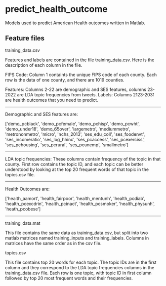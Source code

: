 # predict_health_outcome
Models used to predict American Health outcomes written in Matlab.

## Feature files
training_data.csv

Features and labels are contained in the file training_data.csv. Here is the description of each column in the file.

FIPS Code: Column 1 containts the unique FIPS code of each county. Each row is the data of one county, and there are 1019 counties.

Features: Columns 2-22 are demographic and SES features, columns 23-2022 are LDA topic frequencies from tweets.
Labels: Columns 2123-2031 are health outcomes that you need to predict.

-----------------------------------------------------------------------

Demographic and SES features are:

['demo_pcblack', 'demo_pcfemale', 'demo_pchisp', 'demo_pcwht', 'demo_under18', 'demo_65over', 'largemetro', 'mediummetro', 'metrononmetro', 'micro', 'nchs_2013', 'ses_edu_coll', 'ses_foodenvt', 'ses_incomeratio', 'ses_log_hhinc', 'ses_pcaccess', 'ses_pcexerciss', 'ses_pchousing', 'ses_pcrural', 'ses_pcunemp', 'smallmetro']

-----------------------------------------------------------------------

LDA topic frequencies:
These columns contain frequency of the topic in that county. First row contains the topic ID, and each topic can be better understood by looking at the top 20 frequent words of that topic in the topics.csv file. 

-----------------------------------------------------------------------

Health Outcomes  are:

['health_aamort', 'health_fairpoor', 'health_mentunh', 'health_pcdiab', 'health_pcexcdrin', 'health_pcinact', 'health_pcsmoker', 'health_physunh', 'heath_pcobese']

-----------------------------------------------------------------------

training_data.mat

This file contains the same data as training_data.csv, but split into two matlab matrices named training_inputs and training_labels. Columns in matrices have the same order as in the csv file.

topics.csv

This file contains top 20 words for each topic. The topic IDs are in the first column and they correspond to the LDA topic frequencies columns in the training_data.csv file.
Each row is one topic, with topic ID in first column followed by top 20 most frequent words and their frequencies.
